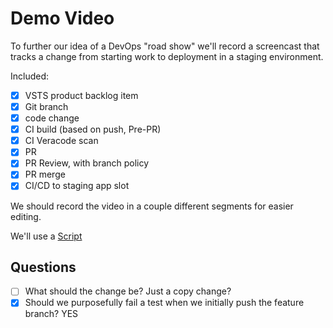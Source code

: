 # Demo Video

To further our idea of a DevOps "road show" we'll record a screencast that tracks a change from starting work to deployment in a staging environment.

Included:
- [x] VSTS product backlog item
- [x] Git branch
- [x] code change
- [x] CI build (based on push, Pre-PR)
- [x] CI Veracode scan
- [x] PR
- [x] PR Review, with branch policy
- [x] PR merge
- [x] CI/CD to staging app slot

We should record the video in a couple different segments for easier editing.

We'll use a [Script](./Script.md)

## Questions

- [ ] What should the change be?  Just a copy change?
- [x] Should we purposefully fail a test when we initially push the feature branch? YES